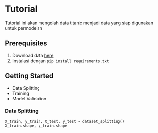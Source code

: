 # Tutorial

Tutorial ini akan mengolah data titanic menjadi data yang siap digunakan untuk permodelan

## Prerequisites

1. Download data [here](https://www.kaggle.com/competitions/titanic/data?select=train.csv)
2. Instalasi dengan `pip install requirements.txt`

## Getting Started
- Data Splitting
- Training
- Model Validation

### Data Splitting
```code
X_train, y_train, X_test, y_test = dataset_splitting()
X_train.shape, y_train.shape
```